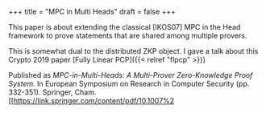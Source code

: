 +++
title = "MPC in Multi Heads"
draft = false
+++

This paper is about extending the classical [IKOS07] MPC in the Head
framework to prove statements that are shared among multiple provers.

This is somewhat dual to the distributed ZKP object. I gave a talk about
this Crypto 2019 paper [Fully Linear PCP]({{< relref "flpcp" >}})

Published as _MPC-in-Multi-Heads: A Multi-Prover Zero-Knowledge Proof
System._ In European Symposium on Research in Computer Security
(pp. 332-351). Springer, Cham. [[<https://link.springer.com/content/pdf/10.1007%2>
